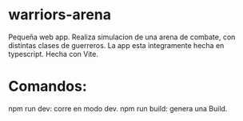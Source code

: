 # warriors-arena

Pequeña web app. Realiza simulacion de una arena de combate, con distintas clases de guerreros. La app esta integramente hecha en typescript.
Hecha con Vite.
# Comandos:

npm run dev: corre en modo dev.
npm run build: genera una Build.
